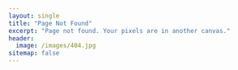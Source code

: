 ```yaml
---
layout: single
title: "Page Not Found"
excerpt: "Page not found. Your pixels are in another canvas."
header:
  image: /images/404.jpg
sitemap: false
---  
```


<script type="text/javascript">
  var GOOG_FIXURL_LANG = 'en';
  var GOOG_FIXURL_SITE = '{{ site.url }}'
</script>
<script type="text/javascript"
  src="https://linkhelp.clients.google.com/tbproxy/lh/wm/fixurl.js">
</script>
